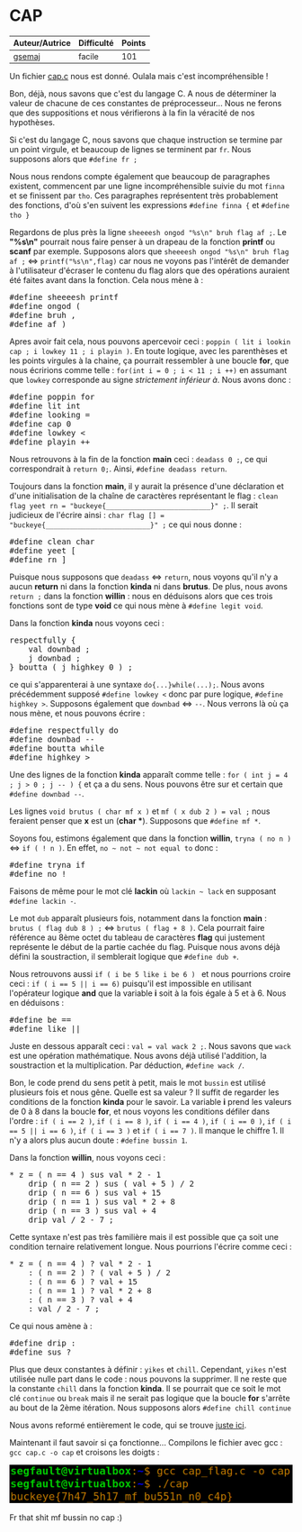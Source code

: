 # CAP

| Auteur/Autrice | Difficulté | Points |
|----------------|------------|--------|
|     [gsemaj](https://github.com/gsemaj)       | facile |   101    |     

Un fichier [cap.c](https://github.com/0xS3GFAULT/CTF-WriteUps_Fr/blob/main/buckeyeCTF2022/rev/facile/cap/cap.c) nous est donné. Oulala mais c'est incompréhensible !

Bon, déjà, nous savons que c'est du langage C. A nous de déterminer la valeur de chacune de ces constantes de préprocesseur... Nous ne ferons que des suppositions et nous vérifierons à la fin la véracité de nos hypothèses.

Si c'est du langage C, nous savons que chaque instruction se termine par un point virgule, et beaucoup de lignes se terminent par ```fr```. Nous supposons alors que ```#define fr ;```

Nous nous rendons compte également que beaucoup de paragraphes existent, commencent par une ligne incompréhensible suivie du mot ```finna``` et se finissent par ```tho```. Ces paragraphes représentent très probablement des fonctions, d'où s'en suivent les expressions ```#define finna {``` et ```#define tho }```

Regardons de plus près la ligne ```sheeeesh ongod "%s\n" bruh flag af ;```. Le **"%s\n"** pourrait nous faire penser à un drapeau de la fonction **printf** ou **scanf** par exemple. Supposons alors que ```sheeeesh ongod "%s\n" bruh flag af ;``` <=> ```printf("%s\n",flag)``` car nous ne voyons pas l'intérêt de demander à l'utilisateur d'écraser le contenu du flag alors que des opérations auraient été faites avant dans la fonction. Cela nous mène à : 

<pre>
#define sheeeesh printf
#define ongod (
#define bruh ,
#define af )
</pre>

Apres avoir fait cela, nous pouvons apercevoir ceci : ```poppin ( lit i lookin cap ; i lowkey 11 ; i playin )```. En toute logique, avec les parenthèses et les points virgules à la chaine, ça pourrait ressembler à une boucle **for**, que nous écririons comme telle : ```for(int i = 0 ; i < 11 ; i ++)``` en assumant que ```lowkey``` corresponde au signe *strictement inférieur à*. Nous avons donc : 

<pre>
#define poppin for
#define lit int
#define looking =
#define cap 0
#define lowkey <
#define playin ++
</pre>

Nous retrouvons à la fin de la fonction **main** ceci : ```deadass 0 ;```, ce qui correspondrait à ```return 0;```. Ainsi, ```#define deadass return```.

Toujours dans la fonction **main**, il y aurait la présence d'une déclaration et d'une initialisation de la chaîne de caractères représentant le flag : ```clean flag yeet rn = "buckeye{__________________________}" ;```. Il serait judicieux de l'écrire ainsi : ```char flag [] = "buckeye{__________________________}" ;``` ce qui nous donne : 

<pre>
#define clean char 
#define yeet [ 
#define rn ] 
</pre>

Puisque nous supposons que ```deadass``` <=> ```return```, nous voyons qu'il n'y a aucun **return** ni dans la fonction **kinda** ni dans **brutus**. De plus, nous avons ```return ;``` dans la fonction **willin** :  nous en déduisons alors que ces trois fonctions sont de type **void** ce qui nous mène à ```#define legit void```.

Dans la fonction **kinda** nous voyons ceci :

<pre>
respectfully {
    val downbad ;
    j downbad ;
} boutta ( j highkey 0 ) ;
</pre>

ce qui s'apparenterai à une syntaxe ```do{...}while(...);```. Nous avons précédemment supposé ```#define lowkey <``` donc par pure logique, ```#define highkey >```. Supposons également que ```downbad``` <=> ```--```. Nous verrons là où ça nous mène, et nous pouvons écrire :

<pre>
#define respectfully do
#define downbad --
#define boutta while
#define highkey >
</pre>

Une des lignes de la fonction **kinda** apparaît comme telle : ```for ( int j = 4 ; j > 0 ; j -- ) {``` et ça a du sens. Nous pouvons être sur et certain que ```#define downbad --```.

Les lignes ```void brutus ( char mf x )``` et ```mf ( x dub 2 ) = val ;``` nous feraient penser que **x** est un (**char \***). Supposons que ```#define mf *```.

Soyons fou, estimons également que dans la fonction **willin**, ```tryna ( no n )``` <=> ```if ( ! n )```. En effet, ```no ~ not ~ not equal to``` donc :

<pre>
#define tryna if
#define no !
</pre>

Faisons de même pour le mot clé **lackin** où ```lackin ~ lack``` en supposant ```#define lackin -```.

Le mot ```dub``` apparaît plusieurs fois, notamment dans la fonction **main** : ```brutus ( flag dub 8 ) ;``` <=> ```brutus ( flag + 8 )```. Cela pourrait faire référence au 8ème octet du tableau de caractères **flag** qui justement représente le début de la partie cachée du flag. Puisque nous avons déjà défini la soustraction, il semblerait logique que ```#define dub +```.

Nous retrouvons aussi ```if ( i be 5 like i be 6 ) ``` et nous pourrions croire ceci : ```if ( i == 5 || i == 6)``` puisqu'il est impossible en utilisant l'opérateur logique **and** que la variable **i** soit à la fois égale à 5 et à 6. Nous en déduisons : 

<pre>
#define be ==
#define like ||
</pre>

Juste en dessous apparaît ceci : ```val = val wack 2 ;```. Nous savons que ```wack``` est une opération mathématique. Nous avons déjà utilisé l'addition, la soustraction et la multiplication. Par déduction, ```#define wack /```.

Bon, le code prend du sens petit à petit, mais le mot ```bussin``` est utilisé plusieurs fois et nous gêne. Quelle est sa valeur ? Il suffit de regarder les conditions de la fonction **kinda** pour le savoir. La variable **i** prend les valeurs de 0 à 8 dans la boucle **for**, et nous voyons les conditions défiler dans l'ordre : ```if ( i == 2 )```, ```if ( i == 8 )```, ```if ( i == 4 )```, ```if ( i == 0 )```, ```if ( i == 5 || i == 6 )```, ```if ( i == 3 )``` et ```if ( i == 7 )```. Il manque le chiffre 1. Il n'y a alors plus aucun doute : ```#define bussin 1```.

Dans la fonction **willin**, nous voyons ceci : 

<pre>
* z = ( n == 4 ) sus val * 2 - 1
    drip ( n == 2 ) sus ( val + 5 ) / 2
    drip ( n == 6 ) sus val + 15
    drip ( n == 1 ) sus val * 2 + 8
    drip ( n == 3 ) sus val + 4
    drip val / 2 - 7 ;
</pre>

Cette syntaxe n'est pas très familière mais il est possible que ça soit une condition ternaire relativement longue. Nous pourrions l'écrire comme ceci :

<pre>
* z = ( n == 4 ) ? val * 2 - 1
    : ( n == 2 ) ? ( val + 5 ) / 2
    : ( n == 6 ) ? val + 15
    : ( n == 1 ) ? val * 2 + 8
    : ( n == 3 ) ? val + 4
    : val / 2 - 7 ;
</pre>

Ce qui nous amène à :

<pre>
#define drip :
#define sus ?
</pre>

Plus que deux constantes à définir : ```yikes``` et ```chill```. Cependant, ```yikes``` n'est utilisée nulle part dans le code : nous pouvons la supprimer. Il ne reste que la constante ```chill``` dans la fonction **kinda**. Il se pourrait que ce soit le mot clé ```continue``` ou ```break``` mais il ne serait pas logique que la boucle **for** s'arrête au bout de la 2ème itération. Nous supposons alors ```#define chill continue```

Nous avons reformé entièrement le code, qui se trouve [juste ici]().

Maintenant il faut savoir si ça fonctionne... Compilons le fichier avec gcc : ```gcc cap.c -o cap``` et croisons les doigts :

![Screenshot](./assets/images/flag_cap.png?raw=true)

Fr that shit mf bussin no cap :)

